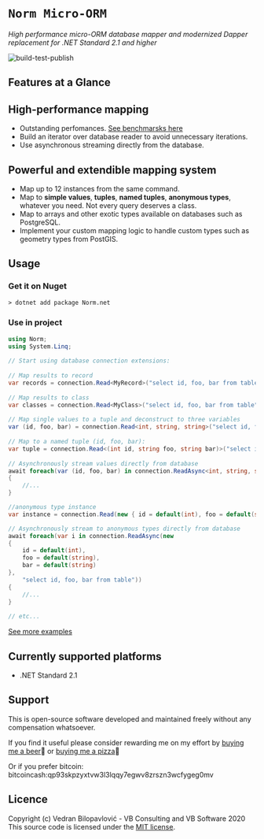# **`Norm Micro-ORM`**
 
_High performance micro-ORM database mapper and modernized Dapper replacement for .NET Standard 2.1 and higher_
 
![build-test-publish](https://github.com/vb-consulting/Norm.net/workflows/build-test-publish/badge.svg)
 
## Features at a Glance
 
## **High-performance mapping**

- Outstanding perfomances. [See benchmarsks here](https://github.com/vb-consulting/Norm.net/blob/master/PERFOMANCE-TESTS.md#results-round-1)
- Build an iterator over database reader to avoid unnecessary iterations.
- Use asynchronous streaming directly from the database.

## **Powerful and extendible mapping system**

- Map up to 12 instances from the same command.
- Map to **simple values**, **tuples**, **named tuples**, **anonymous types**, whatever you need. Not every query deserves a class.
- Map to arrays and other exotic types available on databases such as PostgreSQL.
- Implement your custom mapping logic to handle custom types such as geometry types from PostGIS.

 
## Usage
 
### Get it on Nuget
 
```txt
> dotnet add package Norm.net
```
 
### Use in project
 
```csharp
using Norm;
using System.Linq;
 
// Start using database connection extensions:
 
// Map results to record
var records = connection.Read<MyRecord>("select id, foo, bar from table");
 
// Map results to class
var classes = connection.Read<MyClass>("select id, foo, bar from table");
 
// Map single values to a tuple and deconstruct to three variables
var (id, foo, bar) = connection.Read<int, string, string>("select id, foo, bar from table").Single();
 
// Map to a named tuple (id, foo, bar):
var tuple = connection.Read<(int id, string foo, string bar)>("select id, foo, bar from table").Single();
 
// Asynchronously stream values directly from database
await foreach(var (id, foo, bar) in connection.ReadAsync<int, string, string>("select id, foo, bar from table"))
{
    //...
}

//anonymous type instance
var instance = connection.Read(new { id = default(int), foo = default(string), bar = default(string) }, "select id, foo, bar from table").Single();

// Asynchronously stream to anonymous types directly from database
await foreach(var i in connection.ReadAsync(new 
{ 
    id = default(int), 
    foo = default(string), 
    bar = default(string) 
},
    "select id, foo, bar from table"))
{
    //...
}
 
// etc...
```

[See more examples](https://github.com/vb-consulting/Norm.net/blob/master/EXAMPLES.md)
 
## Currently supported platforms
 
- .NET Standard 2.1
 
## Support
 
This is open-source software developed and maintained freely without any compensation whatsoever.
 
If you find it useful please consider rewarding me on my effort by [buying me a beer](https://www.paypal.me/vbsoftware/5)🍻 or [buying me a pizza](https://www.paypal.me/vbsoftware/10)🍕
 
Or if you prefer bitcoin:
bitcoincash:qp93skpzyxtvw3l3lqqy7egwv8zrszn3wcfygeg0mv
 
## Licence
 
Copyright (c) Vedran Bilopavlović - VB Consulting and VB Software 2020
This source code is licensed under the [MIT license](https://github.com/vbilopav/NoOrm.Net/blob/master/LICENSE).
